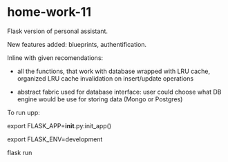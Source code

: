 # home-work-11

Flask version of personal assistant.

New features added: blueprints, authentification.

Inline with given recomendations: 

 - all the functions, that work with database wrapped with LRU cache, organized LRU cache invalidation on insert/update operations 
 
 - abstract fabric used for database interface: user could choose what DB engine would be use for storing data (Mongo or Postgres)
  
 To run upp: 
  
  export FLASK_APP=__init__.py:init_app()
  
  export FLASK_ENV=development
  
  flask run
